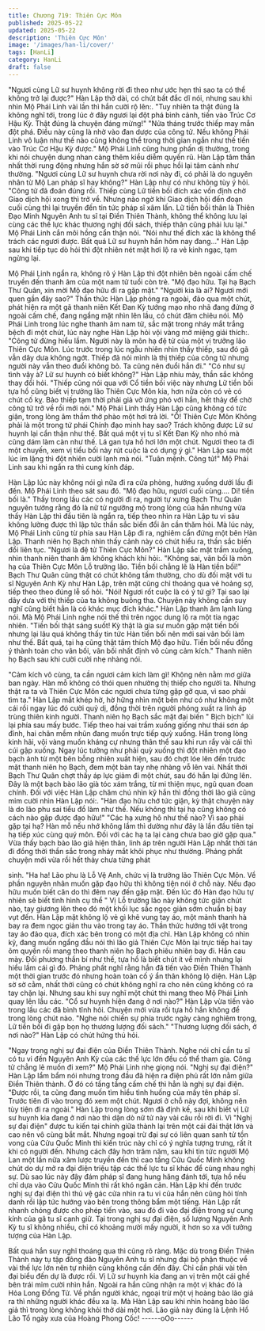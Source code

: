 ```yaml
---
title: Chương 719: Thiên Cực Môn
published: 2025-05-22
updated: 2025-05-22
description: 'Thiên Cực Môn'
image: '/images/han-li/cover/'
tags: [HanLi]
category: HanLi
draft: false
---
```


"Ngươi cùng Lữ sư huynh không rời đi theo như ước hẹn thì sao
ta có thể không trở lại được?" Hàn Lập thở dài, có chút bất đắc dĩ
nói, nhưng sau khi nhìn Mộ Phái Linh vài lần thì hắn cười rộ lên:.
"Tuy nhiên ta thật đúng là không nghĩ tới, trong lúc ở đây ngươi lại
đột phá bình cảnh, tiến vào Trúc Cơ Hậu Kỳ. Thật đúng là chuyện
đáng mừng!"
"Nửa tháng trước thiếp may mắn đột phá. Điều này cũng là nhờ
vào đan dược của công tử. Nếu không Phái Linh vô luận như thế
nào cũng không thể trong thời gian ngắn như thế tiến vào Trúc Cơ
Hậu Kỳ được." Mộ Phái Linh cũng hưng phấn dị thường, trong khi
nói chuyện dung nhan càng thêm kiều diễm quyến rũ.
Hàn Lập tâm thần nhất thời rung động nhưng hắn sờ sờ mũi rồi
phục hồi lại tâm cảnh như thường.
"Ngươi cùng Lữ sư huynh chưa rời nơi này đi, có phải là do
nguyên nhân từ Mộ Lan pháp sĩ hay không?" Hàn Lập như có
như không tùy ý hỏi.
"Công tử đã đoán đúng rồi. Thiếp cùng Lữ tiền bối đích xác vốn
định chờ Giao dịch hội xong thì trở về. Nhưng nào ngờ khi Giao
dịch hội đến đoạn cuối cùng thì lại truyền đến tin tức pháp sĩ xâm
lấn. Lữ tiền bối thân là Thiên Đạo Minh Nguyên Anh tu sĩ tại Điền
Thiên Thành, không thể không lưu lại cùng các thế lực khác
thương nghị đối sách, thiếp thân cũng phải lưu lại." Mộ Phái Linh
cắn môi hồng cẩn thận nói.
"Nói như thế đích xác là không thể trách các ngươi được. Bất quá
Lữ sư huynh hắn hôm nay đang…" Hàn Lập sau khi tiếp tục dò
hỏi thì đột nhiên nét mặt hơi lộ ra vẻ kinh ngạc, tạm ngừng lại.

Mộ Phái Linh ngẩn ra, không rõ ý Hàn Lập thì đột nhiên bên ngoài
cấm chế truyền đến thanh âm của một nam tử tuổi còn trẻ.
"Mộ đạo hữu. Tại hạ Bạch Thư Quân, xin mời Mộ đạo hữu đi ra
gặp mặt."
"Người kia là ai? Ngươi mới quen gần đây sao?" Thần thức Hàn
Lập phóng ra ngoài, đảo qua một chút, phát hiện ra một gã thanh
niên Kết Đan Kỳ tướng mạo nho nhã đang đứng ở ngoài cấm
chế, đang ngẩng mặt nhìn lên lầu, có chút đăm chiêu nói.
Mộ Phái Linh trong lúc nghe thanh âm nam tử, sắc mặt trong
nháy mắt trắng bệch đi một chút, lúc này nghe Hàn Lập hỏi vội
vàng mở miệng giải thích:.
"Công tử đừng hiểu lầm. Người này là môn hạ đệ tử của một vị
trưởng lão Thiên Cực Môn. Lúc trước trong lúc ngẫu nhiên nhìn
thấy thiếp, sau đó gã vẫn dây dưa không ngớt. Thiếp đã nói mình
là thị thiếp của công tử nhưng người này vẫn theo đuổi không bỏ.
Ta cũng nên đuổi hắn đi."
"Có như sự tình vậy à? Lữ sư huynh có biết không?" Hàn Lập
nhíu mày, thần sắc không thay đổi hỏi.
"Thiếp cũng nói qua với Cổ tiền bối việc này nhưng Lữ tiền bối tựa
hồ cũng biết vị trưởng lão Thiên Cực Môn kia, hơn nữa còn có vẻ
có chút cố kỵ. Bảo thiếp tạm thời phải giả vờ ứng phó với hắn, hết
thảy để chờ công tử trở về rồi mới nói." Mộ Phái Linh thấy Hàn
Lập cũng không có tức giận, trong lòng âm thầm thở phào một
hơi trả lời.
"Ồ! Thiên Cực Môn Không phải là một trong tứ phái Chính đạo
minh hay sao? Trách không được Lữ sư huynh lại cẩn thận như
thế. Bất quá một vị tu sĩ Kết Đan Kỳ nho nhỏ mà cũng dám làm
càn như thế. Lá gan tựa hồ hơi lớn một chút. Ngươi theo ta đi một
chuyến, xem vị tiểu bối này rút cuộc là có dụng ý gì." Hàn Lập sau
một lúc im lặng thì đột nhiên cười lạnh mà nói.
"Tuân mệnh. Công tử!" Mộ Phái Linh sau khi ngẩn ra thì cung kính
đáp.

Hàn Lập lúc này không nói gì nữa đi ra cửa phòng, hướng xuống
dưới lầu đi đến. Mộ Phái Linh theo sát sau đó.
"Mộ đạo hữu, ngươi cuối cùng…. Di! tiền bối là." Thấy trong lầu
các có người đi ra, người tự xưng Bạch Thư Quân nguyên tưởng
rằng đó là nữ tử ngưỡng mộ trong lòng của hắn nhưng vừa thấy
Hàn Lập thì đầu tiên là ngẩn ra, tiếp theo nhìn ra Hàn Lập tu vi
sâu không lường được thì lập tức thần sắc biến đổi ân cần thăm
hỏi.
Mà lúc này, Mộ Phái Linh cũng từ phía sau Hàn Lập đi ra, nghiêm
cẩn đứng một bên Hàn Lập.
Thanh niên họ Bạch nhìn thấy cảnh này có chút hiểu ra, thần sắc
biến đổi liên tục.
"Ngươi là đệ tử Thiên Cực Môn?" Hàn Lập sắc mặt trầm xuống,
nhìn thanh niên thanh âm không khách khí hỏi:.
"Không sai, vãn bối là môn hạ của Thiên Cực Môn Lỗ trưởng lão.
Tiền bối chẳng lẽ là Hàn tiền bối!" Bạch Thư Quân cũng thật có
chút không tầm thường, cho dù đối mặt với tu sĩ Nguyên Anh Kỳ
như Hàn Lập, trên mặt cũng chỉ thoáng qua vẻ hoảng sợ, tiếp
theo theo đúng lễ số hỏi.
"Nói! Ngươi rốt cuộc là có ý tứ gì? Tại sao lại dây dưa với thị thiếp
của ta không buông tha. Chuyện này không cần suy nghĩ cũng
biết hẳn là có khác mục đích khác." Hàn Lập thanh âm lạnh lùng
nói.
Mà Mộ Phái Linh nghe nói thế thì trên ngọc dung lộ ra một tia
ngạc nhiên.
"Tiền bối thật sáng suốt! Kỳ thật là gia sư muốn gặp mặt tiền bối
nhưng lại lâu quá không thấy tin tức Hàn tiền bối nên mới sai vãn
bối làm như thế. Bất quá, tại hạ cũng thật tâm thích Mộ đạo hữu.
Tiền bối nếu đồng ý thành toàn cho vãn bối, vãn bối nhất định vô
cùng cảm kích." Thanh niên họ Bạch sau khi cười cười nhẹ
nhàng nói.

"Cảm kích vô cùng, ta cần ngươi cảm kích làm gì! Không nên nằm
mơ giữa ban ngày. Hàn mỗ không có thói quen nhường thị thiếp
cho người ta. Nhưng thật ra ta và Thiên Cực Môn các ngươi chưa
từng gặp gỡ qua, vì sao phải tìm ta." Hàn Lập mắt khép hờ, hờ
hững nhìn một bên như có như không một cái rồi ngay lúc đó
cười quỷ dị, đồng thời trên người phóng xuất ra linh áp trùng thiên
kinh người.
Thanh niên họ Bạch sắc mặt đại biến " Bịch bịch" lùi lại phía sau
mấy bước. Tiếp theo hai vai trầm xuống giống như thái sơn áp
đỉnh, hai chân mềm nhũn đang muốn trực tiếp quỳ xuống.
Hắn trong lòng kinh hãi, vội vàng muốn kháng cự nhưng thân thể
sau khi run rẩy vài cái thì cúi gập xuống.
Ngay lúc tưởng như phải quỳ xuống thì đột nhiên một đạo bạch
ảnh từ một bên bỗng nhiên xuất hiện, sau đó chợt lóe lên đến
trước mặt thanh niên họ Bạch, đem một bàn tay nhẹ nhàng vỗ lên
vai.
Nhất thời Bạch Thư Quân chợt thấy áp lực giảm đi một chút, sau
đó hắn lại đứng lên.
Đây là một bạch bào lão già tóc xám trắng, từ mi thiện mục, ngũ
quan đoan chính. Đối với việc Hàn Lập chăm chú nhìn kỹ hắn thì
đồng thời lão giả cũng mỉm cười nhìn Hàn Lập nói:.
"Hàn đạo hữu chớ tức giận, kỳ thật chuyện này là do lão phu sai
tiểu đồ làm như thế. Nếu không thì tại hạ cũng không có cách nào
gặp được đạo hữu!"
"Các hạ xưng hô như thế nào? Vì sao phải gặp tại hạ? Hàn mỗ
nếu nhớ không lầm thì dường như đây là lần đầu tiên tại hạ tiếp
xúc cùng quý môn. Đối với các hạ ta lại càng chưa bao giờ gặp
qua."
Vừa thấy bạch bào lão giả hiện thân, linh áp trên người Hàn Lập
nhất thời tán đi đồng thời thần sắc trong nháy mắt khôi phục như
thường. Phảng phất chuyện mới vừa rồi hết thảy chưa từng phát

sinh.
"Ha ha! Lão phu là Lỗ Vệ Anh, chức vị là trưởng lão Thiên Cực
Môn. Về phần nguyên nhân muốn gặp đạo hữu thì không tiện nói
ở chỗ này. Nếu đạo hữu muốn biết căn do thì đêm nay đến gặp
mặt. Đến lúc đó Hàn đạo hữu tự nhiên sẽ biết tình hình cụ thể " Vị
Lỗ trưởng lão này không tức giận chút nào, tay giương lên theo
đó một khối lục sắc ngọc giản sớm chuẩn bị bay vụt đến.
Hàn Lập mặt không lộ vẻ gì khẽ vung tay áo, một mảnh thanh hà
bay ra đem ngọc giản thu vào trong tay áo.
Thần thức hướng tới vật trong tay áo đảo qua, đích xác bên trong
có một địa chỉ.
Hàn Lập không có nhìn kỹ, đang muốn ngẩng đầu nói thì lão giả
Thiên Cực Môn lại trực tiếp hai tay ôm quyền rồi mang theo thanh
niên họ Bạch phiêu nhiên bay đi.
Hắn cau mày.
Đối phương thần bí như thế, tựa hồ là biết chút ít về mình nhưng
lại hiểu lầm cái gì đó. Phảng phất nghĩ rằng hắn đã tiến vào Điền
Thiên Thành một thời gian trước đó nhưng hoàn toàn cố ý ẩn
thân không lộ diện.
Hàn Lập sờ sờ cằm, nhất thời cũng có chút không nghĩ ra cho
nên cũng không có ra tay chặn lại. Nhưng sau khi suy nghĩ một
chút thì mang theo Mộ Phái Linh quay lên lầu các.
"Cổ sư huynh hiện đang ở nơi nào?" Hàn Lập vừa tiến vào trong
lầu các đã bình tĩnh hỏi. Chuyện mới vừa rồi tựa hồ hắn không để
trong lòng chút nào.
"Nghe nói chiến sự phía trước ngày càng nghiêm trọng, Lữ tiền
bối đi gặp bọn họ thương lượng đối sách."
"Thương lượng đối sách, ở nơi nào?" Hàn Lập có chút hứng thú
hỏi.

"Ngay trong nghị sự đại điện của Điền Thiên Thành. Nghe nói chỉ
cần tu sĩ có tu vi đến Nguyên Anh Kỳ của các thế lực lớn đều có
thể tham gia. Công tử chẳng lẽ muốn đi xem?" Mộ Phái Linh nhẹ
giọng nói.
"Nghị sự đại điện?" Hàn Lập lẩm bẩm nói nhưng trong đầu đã
hiện ra điện phủ rất lớn nằm giữa Điền Thiên thành. Ở đó có tầng
tầng cấm chế thì hẳn là nghị sự đại điện.
"Được rồi, ta cũng đang muốn tìm hiểu tình huống của mấy tên
pháp sĩ. Trước tiên đi vào trong đó xem một chút. Ngươi ở chỗ
này đợi, không nên tùy tiện đi ra ngoài." Hàn Lập trong lòng sớm
đã định kế, sau khi biết vị Lữ sư huynh kia đang ở nơi nào thì dặn
dò nữ tử này vài câu rồi rời đi.
Vì "Nghị sự đại điện" được tu kiến tại chính giữa thành lại trên
một cái đài thật lớn và cao nên vô cùng bắt mắt.
Nhưng ngoại trừ đại sự có liên quan sanh tử tồn vong của Cửu
Quốc Minh thì kiến trúc này chỉ có ý nghĩa tượng trưng, rất ít khi
có người đến.
Nhưng cách đây hơn trăm năm, sau khi tin tức người Mộ Lan một
lần nữa xâm lược truyền đến thì cao tầng Cửu Quốc Minh không
chút do dự mở ra đại điện triệu tập các thế lực tu sĩ khác để cùng
nhau nghị sự.
Dù sao lúc này đây đám pháp sĩ đang hung hăng đánh tới, tựa hồ
nếu chỉ dựa vào Cửu Quốc Minh thì rất khó ngăn cản.
Hàn Lập khi đến trước nghị sự đại điện thì thủ vệ gác cửa nhìn ra
tu vi của hắn nên cũng hỏi tính danh rồi lập tức hướng vào bên
trong thông bẩm một tiếng.
Hàn Lập rất nhanh chóng được cho phép tiến vào, sau đó đi vào
đại điện trong sự cung kính của gã tu sĩ canh giữ.
Tại trong nghị sự đại điện, số lượng Nguyên Anh Kỳ tu sĩ không
nhiều, chỉ có khoảng mười mấy người, ít hơn so xa với tưởng
tượng của Hàn Lập.

Bất quá hắn suy nghĩ thoáng qua thì cũng rõ ràng.
Mặc dù trong Điền Thiên Thành này tụ tập đông đảo Nguyên Anh
tu sĩ nhưng đại bộ phận thuộc về vài thế lực lớn nên tự nhiên
cũng không cần đến đây. Chỉ cần phái vài tên đại biểu đến dự là
được rồi.
Vị Lữ sư huynh kia đang an vị trên một cái ghế bên trái mỉm cười
nhìn hắn. Ngoài ra hắn cũng nhận ra một vị khác đó là Hỏa Long
Đồng Tử.
Về phần người khác, ngoại trừ một vị hoàng bào lão giả ra thì
những người khác đều xa lạ.
Mà Hàn Lập sau khi nhìn hoàng bào lão giả thì trong lòng không
khỏi thở dài một hơi.
Lão giả này đúng là Lệnh Hồ Lão Tổ ngày xưa của Hoàng Phong
Cốc!
------oOo------
